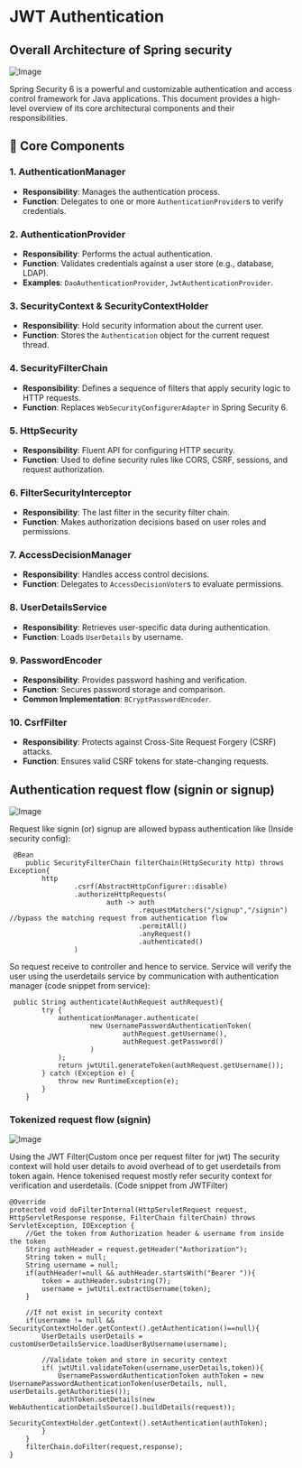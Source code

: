 # JWT Authentication

## Overall Architecture of Spring security
![Image](https://github.com/user-attachments/assets/8b4af5f5-ee7b-4cfc-9d74-d82c32f3a830)

Spring Security 6 is a powerful and customizable authentication and access control framework for Java applications. This document provides a high-level overview of its core architectural components and their responsibilities.

## 🔐 Core Components

### 1. AuthenticationManager
- **Responsibility**: Manages the authentication process.
- **Function**: Delegates to one or more `AuthenticationProvider`s to verify credentials.

### 2. AuthenticationProvider
- **Responsibility**: Performs the actual authentication.
- **Function**: Validates credentials against a user store (e.g., database, LDAP).
- **Examples**: `DaoAuthenticationProvider`, `JwtAuthenticationProvider`.

### 3. SecurityContext & SecurityContextHolder
- **Responsibility**: Hold security information about the current user.
- **Function**: Stores the `Authentication` object for the current request thread.

### 4. SecurityFilterChain
- **Responsibility**: Defines a sequence of filters that apply security logic to HTTP requests.
- **Function**: Replaces `WebSecurityConfigurerAdapter` in Spring Security 6.

### 5. HttpSecurity
- **Responsibility**: Fluent API for configuring HTTP security.
- **Function**: Used to define security rules like CORS, CSRF, sessions, and request authorization.

### 6. FilterSecurityInterceptor
- **Responsibility**: The last filter in the security filter chain.
- **Function**: Makes authorization decisions based on user roles and permissions.

### 7. AccessDecisionManager
- **Responsibility**: Handles access control decisions.
- **Function**: Delegates to `AccessDecisionVoter`s to evaluate permissions.

### 8. UserDetailsService
- **Responsibility**: Retrieves user-specific data during authentication.
- **Function**: Loads `UserDetails` by username.

### 9. PasswordEncoder
- **Responsibility**: Provides password hashing and verification.
- **Function**: Secures password storage and comparison.
- **Common Implementation**: `BCryptPasswordEncoder`.

### 10. CsrfFilter
- **Responsibility**: Protects against Cross-Site Request Forgery (CSRF) attacks.
- **Function**: Ensures valid CSRF tokens for state-changing requests.

## Authentication request flow (signin or signup)
![Image](https://github.com/user-attachments/assets/8b35f1d3-a36d-4953-9f85-0db1bedbd466)

Request like signin (or) signup are allowed bypass authentication like (Inside security config): 
```declarative
 @Bean
    public SecurityFilterChain filterChain(HttpSecurity http) throws Exception{
        http
                .csrf(AbstractHttpConfigurer::disable)
                .authorizeHttpRequests(
                        auth -> auth
                                .requestMatchers("/signup","/signin") //bypass the matching request from authentication flow
                                .permitAll()
                                .anyRequest()
                                .authenticated()
                )
```
So request receive to controller and hence to service. Service will verify the user using the userdetails service by communication with authentication manager (code snippet from service):
```declarative
 public String authenticate(AuthRequest authRequest){
        try {
            authenticationManager.authenticate(
                    new UsernamePasswordAuthenticationToken(
                            authRequest.getUsername(),
                            authRequest.getPassword()
                    )
            );
            return jwtUtil.generateToken(authRequest.getUsername());
        } catch (Exception e) {
            throw new RuntimeException(e);
        }
    }
```

### Tokenized request flow (signin)
![Image](https://github.com/user-attachments/assets/f84bea2b-8298-4862-a553-7bfc69d6bc95)

Using the JWT Filter(Custom once per request filter for jwt) The security context will hold user details to avoid overhead of to get userdetails from token again. Hence tokenised request mostly refer security context for verification and userdetails. (Code snippet from JWTFilter)
```declarative
@Override
protected void doFilterInternal(HttpServletRequest request, HttpServletResponse response, FilterChain filterChain) throws ServletException, IOException {
    //Get the token from Authorization header & username from inside the token
    String authHeader = request.getHeader("Authorization");
    String token = null;
    String username = null;
    if(authHeader!=null && authHeader.startsWith("Bearer ")){
        token = authHeader.substring(7);
        username = jwtUtil.extractUsername(token);
    }

    //If not exist in security context
    if(username != null && SecurityContextHolder.getContext().getAuthentication()==null){
        UserDetails userDetails = customUserDetailsService.loadUserByUsername(username);

        //Validate token and store in security context
        if( jwtUtil.validateToken(username,userDetails,token)){
            UsernamePasswordAuthenticationToken authToken = new UsernamePasswordAuthenticationToken(userDetails, null, userDetails.getAuthorities());
            authToken.setDetails(new WebAuthenticationDetailsSource().buildDetails(request));
            SecurityContextHolder.getContext().setAuthentication(authToken);
        }
    }
    filterChain.doFilter(request,response);
}
```